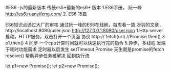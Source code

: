  #ES6
  -js的最新版本
   传统es5+最新的es6+ 版本
   1.ES6手册， 阮一峰
   http://es6.ruanyifeng.com/
   2. ES6 15篇

  ES6知识点通过大厂的审核
  通过阮一峰的ES6在线刷，每周看一篇
  冴羽的文章，
  http://localhost:8080/user.json
  http://127.0.0.1:8080/user.json
  1.Http server 启动，HTTP服务，双击打开一个页面
  协议 http://
  fetch(url) //Promise then()
  3 p1.then()
  4 同步
   一个cpu计算时间就可以快速执行完的指令
  5.异步，多线程
  发端于耗时功能需求
  定时器以后发生 setTimeout
  Promise 天生就是promise的fetch
  resolve() 帮助异步任务被解决
  回到执行流

  let p1=new Promise();
  let p2=new Promise();